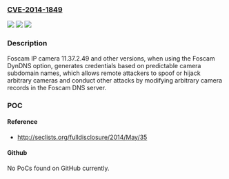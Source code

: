 ### [CVE-2014-1849](https://cve.mitre.org/cgi-bin/cvename.cgi?name=CVE-2014-1849)
![](https://img.shields.io/static/v1?label=Product&message=n%2Fa&color=blue)
![](https://img.shields.io/static/v1?label=Version&message=n%2Fa&color=blue)
![](https://img.shields.io/static/v1?label=Vulnerability&message=n%2Fa&color=brighgreen)

### Description

Foscam IP camera 11.37.2.49 and other versions, when using the Foscam DynDNS option, generates credentials based on predictable camera subdomain names, which allows remote attackers to spoof or hijack arbitrary cameras and conduct other attacks by modifying arbitrary camera records in the Foscam DNS server.

### POC

#### Reference
- http://seclists.org/fulldisclosure/2014/May/35

#### Github
No PoCs found on GitHub currently.

